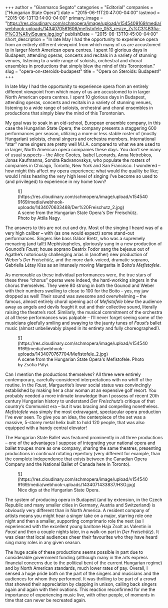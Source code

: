 +++
author = "Gianmarco Segato"
categories = "Editorial"
companies = ["Hungarian State Opera"]
date = "2015-06-11T20:47:00-04:00"
lastmod = "2015-06-13T13:14:00-04:00"
primary_image = "https://res.cloudinary.com/schmopera/image/upload/v1545409169/media/webhook-uploads/1434070561606/mefistofele_053_resize_Zs%C3%B3fia-P%C3%A1lyiSquare.jpg.jpg"
publishDate = "2015-06-13T10:45:00-04:00"
short_description = "In late May I had the opportunity to experience opera from an entirely different viewpoint from which many of us are accustomed to in larger North American opera centres. I spent 10 glorious days in Budapest, attending operas, concerts and recitals in a variety of stunning venues, listening to a wide range of soloists, orchestral and choral ensembles in productions that simply blew the mind of this Torontonian."
slug = "opera-on-steroids-budapest"
title = "Opera on Steroids: Budapest!"
+++

In late May I had the opportunity to experience opera from an entirely different viewpoint from which many of us are accustomed to in larger North American opera centres. I spent 10 glorious days in Budapest, attending operas, concerts and recitals in a variety of stunning venues, listening to a wide range of soloists, orchestral and choral ensembles in productions that simply blew the mind of this Torontonian. 

My goal was to soak in an old-school, European ensemble company, in this case the Hungarian State Opera; the company presents a staggering 600 performances per season, utilizing a more or less stable roster of (mostly Hungarian) soloists, choral singers and orchestra members. International “star” name singers are pretty well M.I.A. compared to what we are used to in larger, North American opera companies these days. You don’t see many of usual suspects – the Alice Cootes, Isabel Leonards, Anna Netrebkos, Jonas Kaufmanns, Sondra Radvanovskys, who populate the rosters of companies in Chicago, Toronto, New York and San Francisco. I wondered – how might this affect my opera experience; what would the quality be like; would I miss hearing the very high level of singing I’ve become so used to (and privileged) to experience in my home town?

<figure data-type="image">
![](https://res.cloudinary.com/schmopera/image/upload/v1545409169/media/webhook-uploads/1434070633468/Der%20Freischutz_2.jpg)
<figcaption>A scene from the Hungarian State Opera's Der Freischütz. Photo by Attila Nagy.</figcaption>
</figure>

The answers to this are not cut and dry. Most of the singing I heard was of a very high caliber – with (as one would expect) some stand-out performances. Singers like bass Gábor Bretz, who was a supremely menacing (and tall!) Mephistopheles, gloriously sung in a new production of Gounod’s *Faust*; house soprano Beatrix Fodor sang the bejesus out of Agathe’s notoriously challenging arias in (another) new production of Weber’s *Der Freischütz*, and the more dark-voiced, dramatic soprano, Gabriella Létay Kiss as an intensely moving Margarita in Boito’s *Mefistofele*. 

As memorable as these individual performances were, the true stars of these three “chorus” operas were indeed, the hard-working singers in the chorus themselves. They were 80 strong in both the Gounod and Weber with their numbers swelling to close to 100 for the Boito – yes, my jaw dropped as well! Their sound was awesome and overwhelming – the famous, almost entirely choral opening act of *Mefistofele* blew the audience away as angels and devils fought it out and their collective sound, literally raising the theatre’s roof. Similarly, the musical commitment of the orchestra at all these performances was palpable – I’ll never forget seeing some of the musicians gleefully smiling and swaying to the jaunty tunes of *Faust*’s ballet music (almost unbelievably played in its entirety and fully choreographed!).

<figure data-type="image">
![](https://res.cloudinary.com/schmopera/image/upload/v1545409169/media/webhook-uploads/1434070767704/Mefistofele_2.jpg)
<figcaption>A scene from the Hungarian State Opera's Mefistofele. Photo by Zsófia Pályi.</figcaption>
</figure>

Can I mention the productions themselves? All three were entirely contemporary, carefully-considered interpretations with no whiff of the routine. In the *Faust*, Marguerite’s lower social status was convincingly established by making her a char woman at an expensive golf resort. You probably needed a more intimate knowledge than I possess of recent 20th century Hungarian history to understand *Der Freischutz*’s critique of that country’s Communist era – but it was bracing and compelling nonetheless. *Mefistofele* was simply the most extravagant, spectacular opera production I’ve ever seen. To give you an idea, the centerpiece of the set was a massive, 5-storey metal helix built to hold 120 people, that was also equipped with a handy central elevator! 

The Hungarian State Ballet was featured prominently in all three productions – one of the advantages I suppose of integrating your national opera and ballet troupes more as one company, sharing the same theatres, presenting productions in continual rotating repertory (very different for example, than the complete independence that exists between the Canadian Opera Company and the National Ballet of Canada here in Toronto).

<figure data-type="image">
![](https://res.cloudinary.com/schmopera/image/upload/v1545409169/media/webhook-uploads/1434071433837/HSO.jpg)
<figcaption>Nice digs at the Hungarian State Opera.</figcaption>
</figure>

The system of producing opera in Budapest (and by extension, in the Czech Republic and many smaller cities in Germany, Austria and Switzerland) is obviously very different than in North America. A resident company of artists means you might hear a singer take on a major, starring role one night and then a smaller, supporting comprimario role the next (as I experienced with the excellent young baritone Haja Zsolt as Valentin in *Faust* and then a couple nights later, in a walk-on part in *Der Freischütz*). It was clear that local audiences cheer their favourites who they have heard sing many roles in any given season. 

The huge scale of these productions seems possible in part due to considerable government funding (although many in the arts express financial concerns due to the political bent of the current Hungarian regime) and by North American standards, much lower rates of pay. Overall, I sensed a huge pride both on the part of the singers and musicians and the audiences for whom they performed. It was thrilling to be part of a crowd that showed their appreciation by clapping in unison, calling back singers again and again with their ovations. This reaction reconfirmed for me the importance of experiencing music live, with other people, of moments in time that can never be recreated again.
